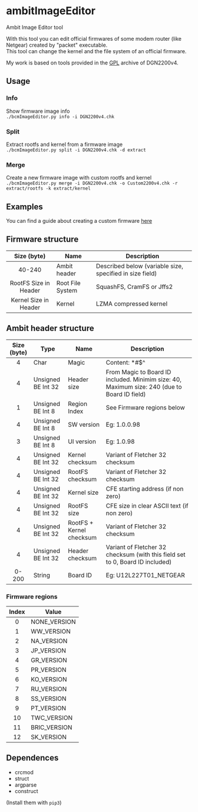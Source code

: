 # ambitImageEditor
Ambit Image Editor tool

With this tool you can edit official firmwares of some modem router (like Netgear) created by "packet" executable.  
This tool can change the kernel and the file system of an official firmware.  

My work is based on tools provided in the [GPL](https://www.downloads.netgear.com/files/GPL/DGN2200v4_V1.0.0.98_1.0.98_src_full.zip) archive of DGN2200v4.  

## Usage
### Info  
Show firmware image info    
`./bcmImageEditor.py info -i DGN2200v4.chk`

### Split  
Extract rootfs and kernel from a firmware image     
`./bcmImageEditor.py split -i DGN2200v4.chk -d extract`

### Merge
Create a new firmware image with custom rootfs and kernel     
`./bcmImageEditor.py merge -i DGN2200v4.chk -o Custom2200v4.chk -r extract/rootfs -k extract/kernel`

## Examples
You can find a guide about creating a custom firmware [here](GUIDE.md)

## Firmware structure
| Size (byte)  | Name | Description |
| :----------: | ---- | ------- |
| 40-240 | Ambit header | Described below (variable size, specified in size field) |
| RootFS Size in Header | Root File System | SquashFS, CramFS or Jffs2 |
| Kernel Size in Header | Kernel | LZMA compressed kernel |

## Ambit header structure
| Size (byte)  | Type | Name | Description |
| :----------: | ---- | ---- | ------- |
| 4 | Char | Magic | Content: *#$^ |
| 4 | Unsigned BE Int 32 | Header size | From Magic to Board ID included. Minimim size: 40, Maximum size: 240 (due to Board ID field) |
| 1 | Unsigned BE Int  8 | Region Index | See Firmware regions below |
| 4 | Unsigned BE Int  8 | SW version | Eg: 1.0.0.98 |
| 3 | Unsigned BE Int  8 | UI version | Eg: 1.0.98 |
| 4 | Unsigned BE Int 32 | Kernel checksum | Variant of Fletcher 32 checksum |
| 4 | Unsigned BE Int 32 | RootFS checksum | Variant of Fletcher 32 checksum |
| 4 | Unsigned BE Int 32 | Kernel size | CFE starting address (if non zero) |
| 4 | Unsigned BE Int 32 | RootFS size | CFE size in clear ASCII text (if non zero) |
| 4 | Unsigned BE Int 32 | RootFS + Kernel checksum | Variant of Fletcher 32 checksum |
| 4 | Unsigned BE Int 32 | Header checksum | Variant of Fletcher 32 checksum (with this field set to 0, Board ID included) |
| 0-200 | String | Board ID | Eg: U12L227T01_NETGEAR |

### Firmware regions
| Index | Value |
| :---: | ----- |
| 0 | NONE_VERSION | 
| 1 | WW_VERSION |
| 2 | NA_VERSION |
| 3 | JP_VERSION |   
| 4 | GR_VERSION |  
| 5 | PR_VERSION |
| 6 | KO_VERSION |   
| 7 | RU_VERSION |  
| 8 | SS_VERSION |
| 9 | PT_VERSION |   
| 10| TWC_VERSION | 
| 11| BRIC_VERSION |
| 12| SK_VERSION |

## Dependences
- crcmod  
- struct  
- argparse  
- construct  

(Install them with `pip3`)
